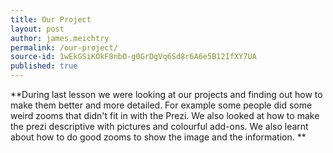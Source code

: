 ```yaml
---
title: Our Project
layout: post
author: james.meichtry
permalink: /our-project/
source-id: 1wEkGSiKOkF8nbO-g0GrDgVq6Sd8r6A6e5B12IfXY7UA
published: true
---
```

**During last lesson we were looking at our projects and finding out how to make them better and more detailed. For example some people did some weird zooms that didn't fit in with the Prezi. We also looked at how to make the prezi descriptive with pictures and colourful add-ons. We also learnt about how to do good zooms to show the image and the information.   **

